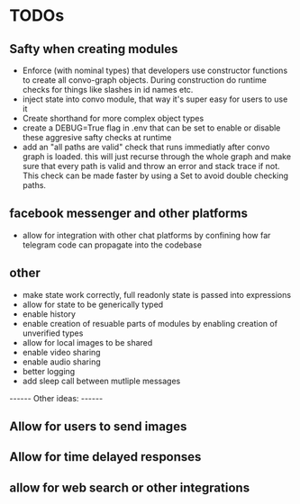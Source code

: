 # TODOs


## Safty when creating modules
- Enforce (with nominal types) that developers use constructor functions to create all convo-graph objects. During construction do runtime checks for things like slashes in id names etc. 
- inject state into convo module, that way it's super easy for users to use it 
- Create shorthand for more complex object types
- create a DEBUG=True flag in .env that can be set to enable or disable these aggresive safty checks at runtime
- add an "all paths are valid" check that runs immediatly after convo graph is loaded. this will just recurse through the whole graph and make sure that every path is valid and throw an error and stack trace if not. This check can be made faster by using a Set to avoid double checking paths. 


## facebook messenger and other platforms
- allow for integration with other chat platforms by confining how far telegram code can propagate into the codebase

## other
- make state work correctly, full readonly state is passed into expressions
- allow for state to be generically typed
- enable history
- enable creation of resuable parts of modules by enabling creation of unverified types
- allow for local images to be shared
- enable video sharing 
- enable audio sharing
- better logging
- add sleep call between mutliple messages

------ Other ideas: ------

## Allow for users to send images 
## Allow for time delayed responses 
## allow for web search or other integrations
